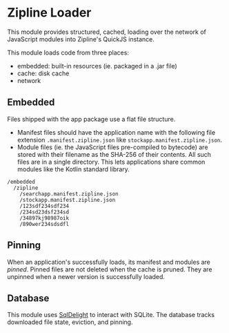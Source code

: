 Zipline Loader
==============

This module provides structured, cached, loading over the network of JavaScript modules into
Zipline's QuickJS instance.

This module loads code from three places:

 - embedded: built-in resources (ie. packaged in a .jar file)
 - cache: disk cache
 - network

## Embedded

Files shipped with the app package use a flat file structure.

 - Manifest files should have the application name with the following file extension
   `.manifest.zipline.json` like `stockapp.manifest.zipline.json`.
 - Module files (ie. the JavaScript files pre-compiled to bytecode) are stored with their filename
   as the SHA-256 of their contents. All such files are in a single directory. This lets
   applications share common modules like the Kotlin standard library.

```
/embedded
  /zipline
    /searchapp.manifest.zipline.json
    /stockapp.manifest.zipline.json
    /123sdf234sdf234
    /234sd23dsf234sd
    /34897kj98987oik
    /890wer234sdsdfl
```

## Pinning

When an application's successfully loads, its manifest and modules are _pinned_. Pinned files are
not deleted when the cache is pruned. They are unpinned when a newer version is successfully loaded.

## Database

This module uses [SqlDelight](https://cashapp.github.io/sqldelight/) to interact with SQLite. The
database tracks downloaded file state, eviction, and pinning.
